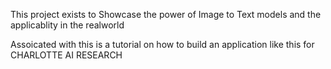 This project exists to Showcase the power of Image to Text models and the applicablity in the realworld

Assoicated with this is a tutorial on how to build an application like this for CHARLOTTE AI RESEARCH
